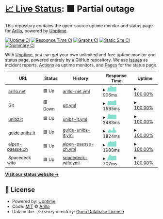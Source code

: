 # [📈 Live Status](https://arillo.github.io/upptime): <!--live status--> **🟧 Partial outage**

This repository contains the open-source uptime monitor and status page for [Arillo](https://arillo.net), powered by [Upptime](https://github.com/upptime/upptime).

[![Uptime CI](https://github.com/arillo/upptime/workflows/Uptime%20CI/badge.svg)](https://github.com/arillo/upptime/actions?query=workflow%3A%22Uptime+CI%22)
[![Response Time CI](https://github.com/arillo/upptime/workflows/Response%20Time%20CI/badge.svg)](https://github.com/arillo/upptime/actions?query=workflow%3A%22Response+Time+CI%22)
[![Graphs CI](https://github.com/arillo/upptime/workflows/Graphs%20CI/badge.svg)](https://github.com/arillo/upptime/actions?query=workflow%3A%22Graphs+CI%22)
[![Static Site CI](https://github.com/arillo/upptime/workflows/Static%20Site%20CI/badge.svg)](https://github.com/arillo/upptime/actions?query=workflow%3A%22Static+Site+CI%22)
[![Summary CI](https://github.com/arillo/upptime/workflows/Summary%20CI/badge.svg)](https://github.com/arillo/upptime/actions?query=workflow%3A%22Summary+CI%22)

With [Upptime](https://upptime.js.org), you can get your own unlimited and free uptime monitor and status page, powered entirely by a GitHub repository. We use [Issues](https://github.com/arillo/upptime/issues) as incident reports, [Actions](https://github.com/arillo/upptime/actions) as uptime monitors, and [Pages](https://arillo.github.io/upptime) for the status page.

<!--start: status pages-->
<!-- This summary is generated by Upptime (https://github.com/upptime/upptime) -->
<!-- Do not edit this manually, your changes will be overwritten -->
<!-- prettier-ignore -->
| URL | Status | History | Response Time | Uptime |
| --- | ------ | ------- | ------------- | ------ |
| <img alt="" src="https://icons.duckduckgo.com/ip3/www.arillo.net.ico" height="13"> [arillo.net](https://www.arillo.net) | 🟩 Up | [arillo-net.yml](https://github.com/arillo/upptime/commits/HEAD/history/arillo-net.yml) | <details><summary><img alt="Response time graph" src="./graphs/arillo-net/response-time-week.png" height="20"> 906ms</summary><br><a href="https://uptime.arillo.de/history/arillo-net"><img alt="Response time 1001" src="https://img.shields.io/endpoint?url=https%3A%2F%2Fraw.githubusercontent.com%2Farillo%2Fupptime%2FHEAD%2Fapi%2Farillo-net%2Fresponse-time.json"></a><br><a href="https://uptime.arillo.de/history/arillo-net"><img alt="24-hour response time 799" src="https://img.shields.io/endpoint?url=https%3A%2F%2Fraw.githubusercontent.com%2Farillo%2Fupptime%2FHEAD%2Fapi%2Farillo-net%2Fresponse-time-day.json"></a><br><a href="https://uptime.arillo.de/history/arillo-net"><img alt="7-day response time 906" src="https://img.shields.io/endpoint?url=https%3A%2F%2Fraw.githubusercontent.com%2Farillo%2Fupptime%2FHEAD%2Fapi%2Farillo-net%2Fresponse-time-week.json"></a><br><a href="https://uptime.arillo.de/history/arillo-net"><img alt="30-day response time 924" src="https://img.shields.io/endpoint?url=https%3A%2F%2Fraw.githubusercontent.com%2Farillo%2Fupptime%2FHEAD%2Fapi%2Farillo-net%2Fresponse-time-month.json"></a><br><a href="https://uptime.arillo.de/history/arillo-net"><img alt="1-year response time 968" src="https://img.shields.io/endpoint?url=https%3A%2F%2Fraw.githubusercontent.com%2Farillo%2Fupptime%2FHEAD%2Fapi%2Farillo-net%2Fresponse-time-year.json"></a></details> | <details><summary><a href="https://uptime.arillo.de/history/arillo-net">100.00%</a></summary><a href="https://uptime.arillo.de/history/arillo-net"><img alt="All-time uptime 99.95%" src="https://img.shields.io/endpoint?url=https%3A%2F%2Fraw.githubusercontent.com%2Farillo%2Fupptime%2FHEAD%2Fapi%2Farillo-net%2Fuptime.json"></a><br><a href="https://uptime.arillo.de/history/arillo-net"><img alt="24-hour uptime 100.00%" src="https://img.shields.io/endpoint?url=https%3A%2F%2Fraw.githubusercontent.com%2Farillo%2Fupptime%2FHEAD%2Fapi%2Farillo-net%2Fuptime-day.json"></a><br><a href="https://uptime.arillo.de/history/arillo-net"><img alt="7-day uptime 100.00%" src="https://img.shields.io/endpoint?url=https%3A%2F%2Fraw.githubusercontent.com%2Farillo%2Fupptime%2FHEAD%2Fapi%2Farillo-net%2Fuptime-week.json"></a><br><a href="https://uptime.arillo.de/history/arillo-net"><img alt="30-day uptime 100.00%" src="https://img.shields.io/endpoint?url=https%3A%2F%2Fraw.githubusercontent.com%2Farillo%2Fupptime%2FHEAD%2Fapi%2Farillo-net%2Fuptime-month.json"></a><br><a href="https://uptime.arillo.de/history/arillo-net"><img alt="1-year uptime 99.98%" src="https://img.shields.io/endpoint?url=https%3A%2F%2Fraw.githubusercontent.com%2Farillo%2Fupptime%2FHEAD%2Fapi%2Farillo-net%2Fuptime-year.json"></a></details>
| <img alt="" src="https://icons.duckduckgo.com/ip3/null.ico" height="13"> Git | 🟥 Down | [git.yml](https://github.com/arillo/upptime/commits/HEAD/history/git.yml) | <details><summary><img alt="Response time graph" src="./graphs/git/response-time-week.png" height="20"> 1595ms</summary><br><a href="https://uptime.arillo.de/history/git"><img alt="Response time 1636" src="https://img.shields.io/endpoint?url=https%3A%2F%2Fraw.githubusercontent.com%2Farillo%2Fupptime%2FHEAD%2Fapi%2Fgit%2Fresponse-time.json"></a><br><a href="https://uptime.arillo.de/history/git"><img alt="24-hour response time 1472" src="https://img.shields.io/endpoint?url=https%3A%2F%2Fraw.githubusercontent.com%2Farillo%2Fupptime%2FHEAD%2Fapi%2Fgit%2Fresponse-time-day.json"></a><br><a href="https://uptime.arillo.de/history/git"><img alt="7-day response time 1595" src="https://img.shields.io/endpoint?url=https%3A%2F%2Fraw.githubusercontent.com%2Farillo%2Fupptime%2FHEAD%2Fapi%2Fgit%2Fresponse-time-week.json"></a><br><a href="https://uptime.arillo.de/history/git"><img alt="30-day response time 1549" src="https://img.shields.io/endpoint?url=https%3A%2F%2Fraw.githubusercontent.com%2Farillo%2Fupptime%2FHEAD%2Fapi%2Fgit%2Fresponse-time-month.json"></a><br><a href="https://uptime.arillo.de/history/git"><img alt="1-year response time 1604" src="https://img.shields.io/endpoint?url=https%3A%2F%2Fraw.githubusercontent.com%2Farillo%2Fupptime%2FHEAD%2Fapi%2Fgit%2Fresponse-time-year.json"></a></details> | <details><summary><a href="https://uptime.arillo.de/history/git">100.00%</a></summary><a href="https://uptime.arillo.de/history/git"><img alt="All-time uptime 96.64%" src="https://img.shields.io/endpoint?url=https%3A%2F%2Fraw.githubusercontent.com%2Farillo%2Fupptime%2FHEAD%2Fapi%2Fgit%2Fuptime.json"></a><br><a href="https://uptime.arillo.de/history/git"><img alt="24-hour uptime 99.98%" src="https://img.shields.io/endpoint?url=https%3A%2F%2Fraw.githubusercontent.com%2Farillo%2Fupptime%2FHEAD%2Fapi%2Fgit%2Fuptime-day.json"></a><br><a href="https://uptime.arillo.de/history/git"><img alt="7-day uptime 100.00%" src="https://img.shields.io/endpoint?url=https%3A%2F%2Fraw.githubusercontent.com%2Farillo%2Fupptime%2FHEAD%2Fapi%2Fgit%2Fuptime-week.json"></a><br><a href="https://uptime.arillo.de/history/git"><img alt="30-day uptime 99.92%" src="https://img.shields.io/endpoint?url=https%3A%2F%2Fraw.githubusercontent.com%2Farillo%2Fupptime%2FHEAD%2Fapi%2Fgit%2Fuptime-month.json"></a><br><a href="https://uptime.arillo.de/history/git"><img alt="1-year uptime 99.84%" src="https://img.shields.io/endpoint?url=https%3A%2F%2Fraw.githubusercontent.com%2Farillo%2Fupptime%2FHEAD%2Fapi%2Fgit%2Fuptime-year.json"></a></details>
| <img alt="" src="https://icons.duckduckgo.com/ip3/www.unibz.it.ico" height="13"> [unibz.it](https://www.unibz.it/health/check) | 🟩 Up | [unibz-it.yml](https://github.com/arillo/upptime/commits/HEAD/history/unibz-it.yml) | <details><summary><img alt="Response time graph" src="./graphs/unibz-it/response-time-week.png" height="20"> 2483ms</summary><br><a href="https://uptime.arillo.de/history/unibz-it"><img alt="Response time 2142" src="https://img.shields.io/endpoint?url=https%3A%2F%2Fraw.githubusercontent.com%2Farillo%2Fupptime%2FHEAD%2Fapi%2Funibz-it%2Fresponse-time.json"></a><br><a href="https://uptime.arillo.de/history/unibz-it"><img alt="24-hour response time 2745" src="https://img.shields.io/endpoint?url=https%3A%2F%2Fraw.githubusercontent.com%2Farillo%2Fupptime%2FHEAD%2Fapi%2Funibz-it%2Fresponse-time-day.json"></a><br><a href="https://uptime.arillo.de/history/unibz-it"><img alt="7-day response time 2483" src="https://img.shields.io/endpoint?url=https%3A%2F%2Fraw.githubusercontent.com%2Farillo%2Fupptime%2FHEAD%2Fapi%2Funibz-it%2Fresponse-time-week.json"></a><br><a href="https://uptime.arillo.de/history/unibz-it"><img alt="30-day response time 2596" src="https://img.shields.io/endpoint?url=https%3A%2F%2Fraw.githubusercontent.com%2Farillo%2Fupptime%2FHEAD%2Fapi%2Funibz-it%2Fresponse-time-month.json"></a><br><a href="https://uptime.arillo.de/history/unibz-it"><img alt="1-year response time 2227" src="https://img.shields.io/endpoint?url=https%3A%2F%2Fraw.githubusercontent.com%2Farillo%2Fupptime%2FHEAD%2Fapi%2Funibz-it%2Fresponse-time-year.json"></a></details> | <details><summary><a href="https://uptime.arillo.de/history/unibz-it">100.00%</a></summary><a href="https://uptime.arillo.de/history/unibz-it"><img alt="All-time uptime 99.99%" src="https://img.shields.io/endpoint?url=https%3A%2F%2Fraw.githubusercontent.com%2Farillo%2Fupptime%2FHEAD%2Fapi%2Funibz-it%2Fuptime.json"></a><br><a href="https://uptime.arillo.de/history/unibz-it"><img alt="24-hour uptime 100.00%" src="https://img.shields.io/endpoint?url=https%3A%2F%2Fraw.githubusercontent.com%2Farillo%2Fupptime%2FHEAD%2Fapi%2Funibz-it%2Fuptime-day.json"></a><br><a href="https://uptime.arillo.de/history/unibz-it"><img alt="7-day uptime 100.00%" src="https://img.shields.io/endpoint?url=https%3A%2F%2Fraw.githubusercontent.com%2Farillo%2Fupptime%2FHEAD%2Fapi%2Funibz-it%2Fuptime-week.json"></a><br><a href="https://uptime.arillo.de/history/unibz-it"><img alt="30-day uptime 100.00%" src="https://img.shields.io/endpoint?url=https%3A%2F%2Fraw.githubusercontent.com%2Farillo%2Fupptime%2FHEAD%2Fapi%2Funibz-it%2Fuptime-month.json"></a><br><a href="https://uptime.arillo.de/history/unibz-it"><img alt="1-year uptime 100.00%" src="https://img.shields.io/endpoint?url=https%3A%2F%2Fraw.githubusercontent.com%2Farillo%2Fupptime%2FHEAD%2Fapi%2Funibz-it%2Fuptime-year.json"></a></details>
| <img alt="" src="https://icons.duckduckgo.com/ip3/guide.unibz.it.ico" height="13"> [guide.unibz.it](https://guide.unibz.it/health/check) | 🟩 Up | [guide-unibz-it.yml](https://github.com/arillo/upptime/commits/HEAD/history/guide-unibz-it.yml) | <details><summary><img alt="Response time graph" src="./graphs/guide-unibz-it/response-time-week.png" height="20"> 1824ms</summary><br><a href="https://uptime.arillo.de/history/guide-unibz-it"><img alt="Response time 1952" src="https://img.shields.io/endpoint?url=https%3A%2F%2Fraw.githubusercontent.com%2Farillo%2Fupptime%2FHEAD%2Fapi%2Fguide-unibz-it%2Fresponse-time.json"></a><br><a href="https://uptime.arillo.de/history/guide-unibz-it"><img alt="24-hour response time 1387" src="https://img.shields.io/endpoint?url=https%3A%2F%2Fraw.githubusercontent.com%2Farillo%2Fupptime%2FHEAD%2Fapi%2Fguide-unibz-it%2Fresponse-time-day.json"></a><br><a href="https://uptime.arillo.de/history/guide-unibz-it"><img alt="7-day response time 1824" src="https://img.shields.io/endpoint?url=https%3A%2F%2Fraw.githubusercontent.com%2Farillo%2Fupptime%2FHEAD%2Fapi%2Fguide-unibz-it%2Fresponse-time-week.json"></a><br><a href="https://uptime.arillo.de/history/guide-unibz-it"><img alt="30-day response time 1861" src="https://img.shields.io/endpoint?url=https%3A%2F%2Fraw.githubusercontent.com%2Farillo%2Fupptime%2FHEAD%2Fapi%2Fguide-unibz-it%2Fresponse-time-month.json"></a><br><a href="https://uptime.arillo.de/history/guide-unibz-it"><img alt="1-year response time 2058" src="https://img.shields.io/endpoint?url=https%3A%2F%2Fraw.githubusercontent.com%2Farillo%2Fupptime%2FHEAD%2Fapi%2Fguide-unibz-it%2Fresponse-time-year.json"></a></details> | <details><summary><a href="https://uptime.arillo.de/history/guide-unibz-it">100.00%</a></summary><a href="https://uptime.arillo.de/history/guide-unibz-it"><img alt="All-time uptime 99.99%" src="https://img.shields.io/endpoint?url=https%3A%2F%2Fraw.githubusercontent.com%2Farillo%2Fupptime%2FHEAD%2Fapi%2Fguide-unibz-it%2Fuptime.json"></a><br><a href="https://uptime.arillo.de/history/guide-unibz-it"><img alt="24-hour uptime 100.00%" src="https://img.shields.io/endpoint?url=https%3A%2F%2Fraw.githubusercontent.com%2Farillo%2Fupptime%2FHEAD%2Fapi%2Fguide-unibz-it%2Fuptime-day.json"></a><br><a href="https://uptime.arillo.de/history/guide-unibz-it"><img alt="7-day uptime 100.00%" src="https://img.shields.io/endpoint?url=https%3A%2F%2Fraw.githubusercontent.com%2Farillo%2Fupptime%2FHEAD%2Fapi%2Fguide-unibz-it%2Fuptime-week.json"></a><br><a href="https://uptime.arillo.de/history/guide-unibz-it"><img alt="30-day uptime 100.00%" src="https://img.shields.io/endpoint?url=https%3A%2F%2Fraw.githubusercontent.com%2Farillo%2Fupptime%2FHEAD%2Fapi%2Fguide-unibz-it%2Fuptime-month.json"></a><br><a href="https://uptime.arillo.de/history/guide-unibz-it"><img alt="1-year uptime 100.00%" src="https://img.shields.io/endpoint?url=https%3A%2F%2Fraw.githubusercontent.com%2Farillo%2Fupptime%2FHEAD%2Fapi%2Fguide-unibz-it%2Fuptime-year.json"></a></details>
| <img alt="" src="https://icons.duckduckgo.com/ip3/alpen-paesse.ch.ico" height="13"> [alpen-paesse.ch](https://alpen-paesse.ch/) | 🟩 Up | [alpen-paesse-ch.yml](https://github.com/arillo/upptime/commits/HEAD/history/alpen-paesse-ch.yml) | <details><summary><img alt="Response time graph" src="./graphs/alpen-paesse-ch/response-time-week.png" height="20"> 1988ms</summary><br><a href="https://uptime.arillo.de/history/alpen-paesse-ch"><img alt="Response time 2044" src="https://img.shields.io/endpoint?url=https%3A%2F%2Fraw.githubusercontent.com%2Farillo%2Fupptime%2FHEAD%2Fapi%2Falpen-paesse-ch%2Fresponse-time.json"></a><br><a href="https://uptime.arillo.de/history/alpen-paesse-ch"><img alt="24-hour response time 1754" src="https://img.shields.io/endpoint?url=https%3A%2F%2Fraw.githubusercontent.com%2Farillo%2Fupptime%2FHEAD%2Fapi%2Falpen-paesse-ch%2Fresponse-time-day.json"></a><br><a href="https://uptime.arillo.de/history/alpen-paesse-ch"><img alt="7-day response time 1988" src="https://img.shields.io/endpoint?url=https%3A%2F%2Fraw.githubusercontent.com%2Farillo%2Fupptime%2FHEAD%2Fapi%2Falpen-paesse-ch%2Fresponse-time-week.json"></a><br><a href="https://uptime.arillo.de/history/alpen-paesse-ch"><img alt="30-day response time 2079" src="https://img.shields.io/endpoint?url=https%3A%2F%2Fraw.githubusercontent.com%2Farillo%2Fupptime%2FHEAD%2Fapi%2Falpen-paesse-ch%2Fresponse-time-month.json"></a><br><a href="https://uptime.arillo.de/history/alpen-paesse-ch"><img alt="1-year response time 2025" src="https://img.shields.io/endpoint?url=https%3A%2F%2Fraw.githubusercontent.com%2Farillo%2Fupptime%2FHEAD%2Fapi%2Falpen-paesse-ch%2Fresponse-time-year.json"></a></details> | <details><summary><a href="https://uptime.arillo.de/history/alpen-paesse-ch">100.00%</a></summary><a href="https://uptime.arillo.de/history/alpen-paesse-ch"><img alt="All-time uptime 99.95%" src="https://img.shields.io/endpoint?url=https%3A%2F%2Fraw.githubusercontent.com%2Farillo%2Fupptime%2FHEAD%2Fapi%2Falpen-paesse-ch%2Fuptime.json"></a><br><a href="https://uptime.arillo.de/history/alpen-paesse-ch"><img alt="24-hour uptime 100.00%" src="https://img.shields.io/endpoint?url=https%3A%2F%2Fraw.githubusercontent.com%2Farillo%2Fupptime%2FHEAD%2Fapi%2Falpen-paesse-ch%2Fuptime-day.json"></a><br><a href="https://uptime.arillo.de/history/alpen-paesse-ch"><img alt="7-day uptime 100.00%" src="https://img.shields.io/endpoint?url=https%3A%2F%2Fraw.githubusercontent.com%2Farillo%2Fupptime%2FHEAD%2Fapi%2Falpen-paesse-ch%2Fuptime-week.json"></a><br><a href="https://uptime.arillo.de/history/alpen-paesse-ch"><img alt="30-day uptime 100.00%" src="https://img.shields.io/endpoint?url=https%3A%2F%2Fraw.githubusercontent.com%2Farillo%2Fupptime%2FHEAD%2Fapi%2Falpen-paesse-ch%2Fuptime-month.json"></a><br><a href="https://uptime.arillo.de/history/alpen-paesse-ch"><img alt="1-year uptime 99.98%" src="https://img.shields.io/endpoint?url=https%3A%2F%2Fraw.githubusercontent.com%2Farillo%2Fupptime%2FHEAD%2Fapi%2Falpen-paesse-ch%2Fuptime-year.json"></a></details>
| <img alt="" src="https://icons.duckduckgo.com/ip3/null.ico" height="13"> Spacedeck wifo | 🟩 Up | [spacedeck-wifo.yml](https://github.com/arillo/upptime/commits/HEAD/history/spacedeck-wifo.yml) | <details><summary><img alt="Response time graph" src="./graphs/spacedeck-wifo/response-time-week.png" height="20"> 707ms</summary><br><a href="https://uptime.arillo.de/history/spacedeck-wifo"><img alt="Response time 821" src="https://img.shields.io/endpoint?url=https%3A%2F%2Fraw.githubusercontent.com%2Farillo%2Fupptime%2FHEAD%2Fapi%2Fspacedeck-wifo%2Fresponse-time.json"></a><br><a href="https://uptime.arillo.de/history/spacedeck-wifo"><img alt="24-hour response time 607" src="https://img.shields.io/endpoint?url=https%3A%2F%2Fraw.githubusercontent.com%2Farillo%2Fupptime%2FHEAD%2Fapi%2Fspacedeck-wifo%2Fresponse-time-day.json"></a><br><a href="https://uptime.arillo.de/history/spacedeck-wifo"><img alt="7-day response time 707" src="https://img.shields.io/endpoint?url=https%3A%2F%2Fraw.githubusercontent.com%2Farillo%2Fupptime%2FHEAD%2Fapi%2Fspacedeck-wifo%2Fresponse-time-week.json"></a><br><a href="https://uptime.arillo.de/history/spacedeck-wifo"><img alt="30-day response time 893" src="https://img.shields.io/endpoint?url=https%3A%2F%2Fraw.githubusercontent.com%2Farillo%2Fupptime%2FHEAD%2Fapi%2Fspacedeck-wifo%2Fresponse-time-month.json"></a><br><a href="https://uptime.arillo.de/history/spacedeck-wifo"><img alt="1-year response time 815" src="https://img.shields.io/endpoint?url=https%3A%2F%2Fraw.githubusercontent.com%2Farillo%2Fupptime%2FHEAD%2Fapi%2Fspacedeck-wifo%2Fresponse-time-year.json"></a></details> | <details><summary><a href="https://uptime.arillo.de/history/spacedeck-wifo">100.00%</a></summary><a href="https://uptime.arillo.de/history/spacedeck-wifo"><img alt="All-time uptime 99.98%" src="https://img.shields.io/endpoint?url=https%3A%2F%2Fraw.githubusercontent.com%2Farillo%2Fupptime%2FHEAD%2Fapi%2Fspacedeck-wifo%2Fuptime.json"></a><br><a href="https://uptime.arillo.de/history/spacedeck-wifo"><img alt="24-hour uptime 100.00%" src="https://img.shields.io/endpoint?url=https%3A%2F%2Fraw.githubusercontent.com%2Farillo%2Fupptime%2FHEAD%2Fapi%2Fspacedeck-wifo%2Fuptime-day.json"></a><br><a href="https://uptime.arillo.de/history/spacedeck-wifo"><img alt="7-day uptime 100.00%" src="https://img.shields.io/endpoint?url=https%3A%2F%2Fraw.githubusercontent.com%2Farillo%2Fupptime%2FHEAD%2Fapi%2Fspacedeck-wifo%2Fuptime-week.json"></a><br><a href="https://uptime.arillo.de/history/spacedeck-wifo"><img alt="30-day uptime 100.00%" src="https://img.shields.io/endpoint?url=https%3A%2F%2Fraw.githubusercontent.com%2Farillo%2Fupptime%2FHEAD%2Fapi%2Fspacedeck-wifo%2Fuptime-month.json"></a><br><a href="https://uptime.arillo.de/history/spacedeck-wifo"><img alt="1-year uptime 99.97%" src="https://img.shields.io/endpoint?url=https%3A%2F%2Fraw.githubusercontent.com%2Farillo%2Fupptime%2FHEAD%2Fapi%2Fspacedeck-wifo%2Fuptime-year.json"></a></details>

<!--end: status pages-->

[**Visit our status website →**](https://arillo.github.io/upptime)

## 📄 License

- Powered by: [Upptime](https://github.com/upptime/upptime)
- Code: [MIT](./LICENSE) © [Arillo](https://arillo.net)
- Data in the `./history` directory: [Open Database License](https://opendatacommons.org/licenses/odbl/1-0/)
